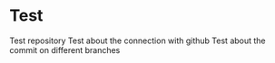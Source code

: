 # Test
Test repository
Test about the connection with github
Test about the commit on different branches
